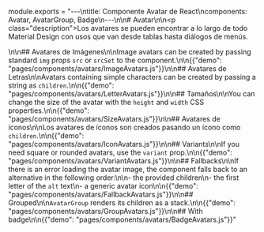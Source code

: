 module.exports = "---\ntitle: Componente Avatar de React\ncomponents: Avatar, AvatarGroup, Badge\n---\n\n# Avatar\n\n<p class=\"description\">Los avatares se pueden encontrar a lo largo de todo Material Design con usos que van desde tablas hasta diálogos de menús.</p>\n\n## Avatares de Imágenes\n\nImage avatars can be created by passing standard `img` props `src` or `srcSet` to the component.\n\n{{\"demo\": \"pages/components/avatars/ImageAvatars.js\"}}\n\n## Avatares de Letras\n\nAvatars containing simple characters can be created by passing a string as `children`.\n\n{{\"demo\": \"pages/components/avatars/LetterAvatars.js\"}}\n\n## Tamaños\n\nYou can change the size of the avatar with the `height` and `width` CSS properties.\n\n{{\"demo\": \"pages/components/avatars/SizeAvatars.js\"}}\n\n## Avatares de íconos\n\nLos avatares de íconos son creados pasando un ícono como `children`.\n\n{{\"demo\": \"pages/components/avatars/IconAvatars.js\"}}\n\n## Variants\n\nIf you need square or rounded avatars, use the `variant` prop.\n\n{{\"demo\": \"pages/components/avatars/VariantAvatars.js\"}}\n\n## Fallbacks\n\nIf there is an error loading the avatar image, the component falls back to an alternative in the following order:\n\n- the provided children\n- the first letter of the `alt` text\n- a generic avatar icon\n\n{{\"demo\": \"pages/components/avatars/FallbackAvatars.js\"}}\n\n## Grouped\n\n`AvatarGroup` renders its children as a stack.\n\n{{\"demo\": \"pages/components/avatars/GroupAvatars.js\"}}\n\n## With badge\n\n{{\"demo\": \"pages/components/avatars/BadgeAvatars.js\"}}"